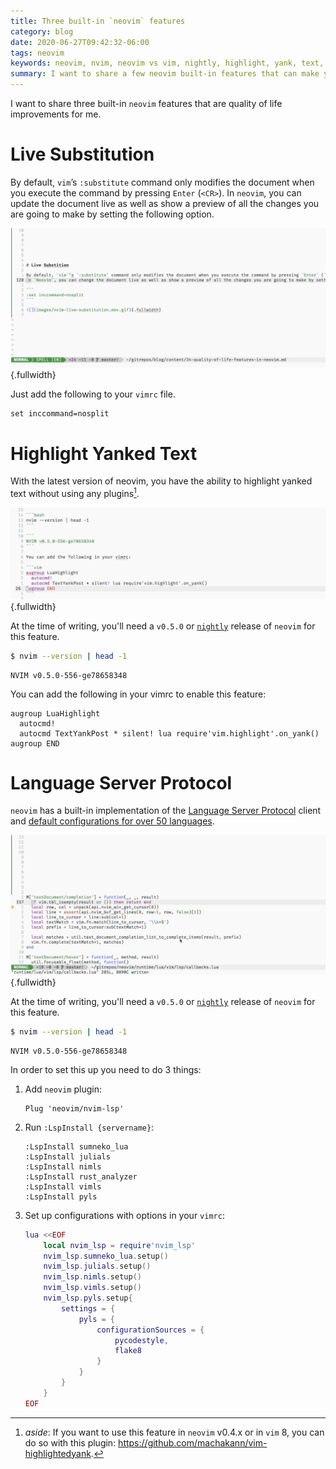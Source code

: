 ```yaml
---
title: Three built-in `neovim` features
category: blog
date: 2020-06-27T09:42:32-06:00
tags: neovim
keywords: neovim, nvim, neovim vs vim, nightly, highlight, yank, text, live, substitution, built-in lsp, language server protocol
summary: I want to share a few neovim built-in features that can make you more productive.
---
```


I want to share three built-in `neovim` features that are quality of life improvements for me.

# Live Substitution

By default, `vim`’s `:substitute` command only modifies the document when you execute the command by pressing `Enter` (`<CR>`).
In `neovim`, you can update the document live as well as show a preview of all the changes you are going to make by setting the following option.

![](images/nvim-live-substitution.mov.gif){.fullwidth}

Just add the following to your `vimrc` file.

```vim
set inccommand=nosplit
```

# Highlight Yanked Text

With the latest version of neovim, you have the ability to highlight yanked text without using any plugins[^1].

[^1]: _aside_: If you want to use this feature in `neovim` v0.4.x or in `vim` 8, you can do so with this plugin: <https://github.com/machakann/vim-highlightedyank>.

![](images/nvim-highlight-yank.mov.gif){.fullwidth}

At the time of writing, you'll need a `v0.5.0` or [`nightly`](https://github.com/neovim/neovim/releases/tag/nightly) release of `neovim` for this feature.

```bash
$ nvim --version | head -1
```

```
NVIM v0.5.0-556-ge78658348
```

You can add the following in your vimrc to enable this feature:

```vim
augroup LuaHighlight
  autocmd!
  autocmd TextYankPost * silent! lua require'vim.highlight'.on_yank()
augroup END
```

# Language Server Protocol

`neovim` has a built-in implementation of the [Language Server Protocol](https://microsoft.github.io/language-server-protocol/) client and [default configurations for over 50 languages](https://github.com/neovim/nvim-lsp).

![Completion, diagnostics and jump to references in lua.](images/nvim-built-in-lsp.mov.gif){.fullwidth}

At the time of writing, you'll need a `v0.5.0` or [`nightly`](https://github.com/neovim/neovim/releases/tag/nightly) release of `neovim` for this feature.

```bash
$ nvim --version | head -1
```

```
NVIM v0.5.0-556-ge78658348
```

In order to set this up you need to do 3 things:

1) Add `neovim` plugin:

    ```vim
    Plug 'neovim/nvim-lsp'
    ```

2) Run `:LspInstall {servername}`:

    ```vim
    :LspInstall sumneko_lua
    :LspInstall julials
    :LspInstall nimls
    :LspInstall rust_analyzer
    :LspInstall vimls
    :LspInstall pyls
    ```

3) Set up configurations with options in your `vimrc`:

    ```lua
    lua <<EOF
        local nvim_lsp = require'nvim_lsp'
        nvim_lsp.sumneko_lua.setup()
        nvim_lsp.julials.setup()
        nvim_lsp.nimls.setup()
        nvim_lsp.vimls.setup()
        nvim_lsp.pyls.setup{
            settings = {
                pyls = {
                    configurationSources = {
                        pycodestyle,
                        flake8
                    }
                }
            }
        }
    EOF
    ```

